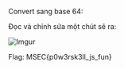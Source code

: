 Convert sang base 64:

Đọc và chỉnh sửa một chút sẽ ra:

![Imgur](https://i.imgur.com/awZDJa6.png)

Flag: MSEC{p0w3rsk3ll_js_fun}
